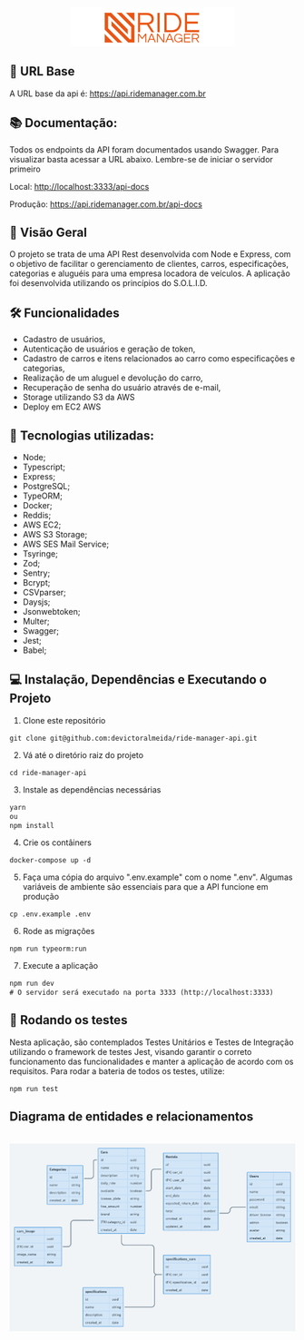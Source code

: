 <div align="center">
    <img src="./src/assets/logo.png" alt="Ride Manager Logo" />
</div>

## 📍 URL Base
A URL base da api é: https://api.ridemanager.com.br

## 📚 Documentação:

Todos os endpoints da API foram documentados usando Swagger. Para visualizar basta acessar a URL abaixo. Lembre-se de iniciar o servidor primeiro

<p>Local: <a href="http://localhost:3333/api-docs" target="_blank">http://localhost:3333/api-docs</a></p>
<p>Produção: <a href="https://api.ridemanager.com.br/api-docs" target="_blank">https://api.ridemanager.com.br/api-docs</a></p>

## 📌 Visão Geral

O projeto se trata de uma API Rest desenvolvida com Node e Express, com o objetivo de facilitar o gerenciamento de clientes, carros, especificações, categorias e aluguéis para uma empresa locadora de veículos. A aplicação foi desenvolvida utilizando os princípios do S.O.L.I.D.

## 🛠️ Funcionalidades

- Cadastro de usuários,
- Autenticação de usuários e geração de token,
- Cadastro de carros e itens relacionados ao carro como especificações e categorias,
- Realização de um aluguel e devolução do carro,
- Recuperação de senha do usuário através de e-mail,
- Storage utilizando S3 da AWS
- Deploy em EC2 AWS

## 🚀 Tecnologias utilizadas:

- Node;
- Typescript;
- Express;
- PostgreSQL;
- TypeORM;
- Docker;
- Reddis;
- AWS EC2;
- AWS S3 Storage;
- AWS SES Mail Service;
- Tsyringe;
- Zod;
- Sentry;
- Bcrypt;
- CSVparser;
- Daysjs;
- Jsonwebtoken;
- Multer;
- Swagger;
- Jest;
- Babel;

## 💻 Instalação, Dependências e Executando o Projeto

1. Clone este repositório

```shell
git clone git@github.com:devictoralmeida/ride-manager-api.git
```

2. Vá até o diretório raiz do projeto
```shell
cd ride-manager-api
```

3. Instale as dependências necessárias
```shell
yarn
ou
npm install
```

4. Crie os contâiners
```shell
docker-compose up -d
```

5. Faça uma cópia do arquivo ".env.example" com o nome ".env". Algumas variáveis ​​de ambiente são essenciais para que a API funcione em produção
```shell
cp .env.example .env
```

6. Rode as migrações
```shell
npm run typeorm:run
```

7. Execute a aplicação
```shell
npm run dev
# O servidor será executado na porta 3333 (http://localhost:3333)
```

## 💉 Rodando os testes

Nesta aplicação, são contemplados Testes Unitários e Testes de Integração utilizando o framework de testes Jest, visando garantir o correto funcionamento das funcionalidades e manter a aplicação de acordo com os requisitos. Para rodar a bateria de todos os testes, utilize:

```shell
npm run test
```

## Diagrama de entidades e relacionamentos

</br>
<div align="center">
  <img src="./src/assets/diagram.png" alt="Rotas da aplicação" />
</div>